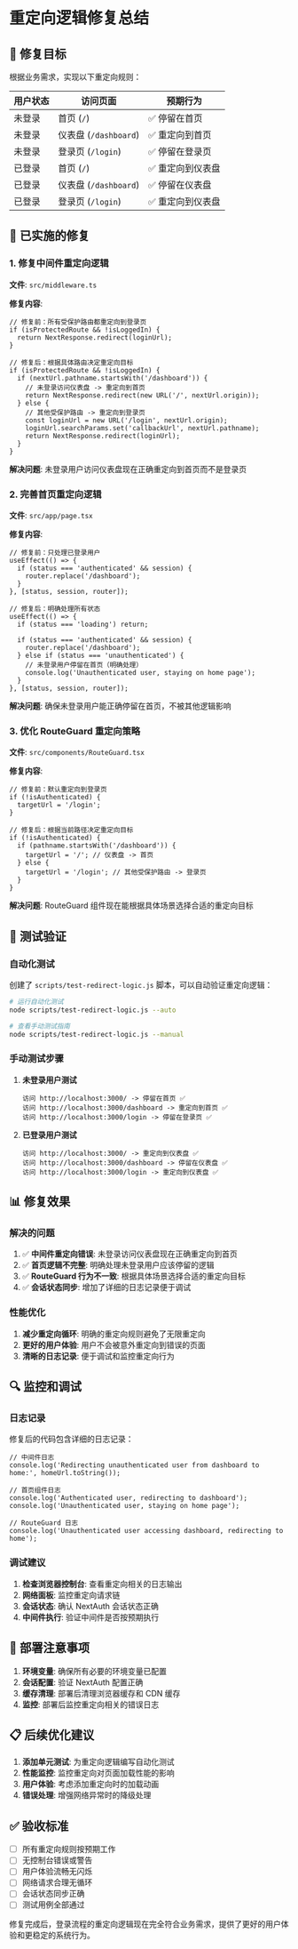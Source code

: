 # 重定向逻辑修复总结

## 🎯 修复目标

根据业务需求，实现以下重定向规则：

| 用户状态 | 访问页面 | 预期行为 |
|----------|----------|----------|
| 未登录 | 首页 (`/`) | ✅ 停留在首页 |
| 未登录 | 仪表盘 (`/dashboard`) | ✅ 重定向到首页 |
| 未登录 | 登录页 (`/login`) | ✅ 停留在登录页 |
| 已登录 | 首页 (`/`) | ✅ 重定向到仪表盘 |
| 已登录 | 仪表盘 (`/dashboard`) | ✅ 停留在仪表盘 |
| 已登录 | 登录页 (`/login`) | ✅ 重定向到仪表盘 |

## 🔧 已实施的修复

### 1. 修复中间件重定向逻辑

**文件**: `src/middleware.ts`

**修复内容**:
```tsx
// 修复前：所有受保护路由都重定向到登录页
if (isProtectedRoute && !isLoggedIn) {
  return NextResponse.redirect(loginUrl);
}

// 修复后：根据具体路由决定重定向目标
if (isProtectedRoute && !isLoggedIn) {
  if (nextUrl.pathname.startsWith('/dashboard')) {
    // 未登录访问仪表盘 -> 重定向到首页
    return NextResponse.redirect(new URL('/', nextUrl.origin));
  } else {
    // 其他受保护路由 -> 重定向到登录页
    const loginUrl = new URL('/login', nextUrl.origin);
    loginUrl.searchParams.set('callbackUrl', nextUrl.pathname);
    return NextResponse.redirect(loginUrl);
  }
}
```

**解决问题**: 未登录用户访问仪表盘现在正确重定向到首页而不是登录页

### 2. 完善首页重定向逻辑

**文件**: `src/app/page.tsx`

**修复内容**:
```tsx
// 修复前：只处理已登录用户
useEffect(() => {
  if (status === 'authenticated' && session) {
    router.replace('/dashboard');
  }
}, [status, session, router]);

// 修复后：明确处理所有状态
useEffect(() => {
  if (status === 'loading') return;
  
  if (status === 'authenticated' && session) {
    router.replace('/dashboard');
  } else if (status === 'unauthenticated') {
    // 未登录用户停留在首页（明确处理）
    console.log('Unauthenticated user, staying on home page');
  }
}, [status, session, router]);
```

**解决问题**: 确保未登录用户能正确停留在首页，不被其他逻辑影响

### 3. 优化 RouteGuard 重定向策略

**文件**: `src/components/RouteGuard.tsx`

**修复内容**:
```tsx
// 修复前：默认重定向到登录页
if (!isAuthenticated) {
  targetUrl = '/login';
}

// 修复后：根据当前路径决定重定向目标
if (!isAuthenticated) {
  if (pathname.startsWith('/dashboard')) {
    targetUrl = '/'; // 仪表盘 -> 首页
  } else {
    targetUrl = '/login'; // 其他受保护路由 -> 登录页
  }
}
```

**解决问题**: RouteGuard 组件现在能根据具体场景选择合适的重定向目标

## 🧪 测试验证

### 自动化测试

创建了 `scripts/test-redirect-logic.js` 脚本，可以自动验证重定向逻辑：

```bash
# 运行自动化测试
node scripts/test-redirect-logic.js --auto

# 查看手动测试指南
node scripts/test-redirect-logic.js --manual
```

### 手动测试步骤

1. **未登录用户测试**
   ```
   访问 http://localhost:3000/ -> 停留在首页 ✅
   访问 http://localhost:3000/dashboard -> 重定向到首页 ✅
   访问 http://localhost:3000/login -> 停留在登录页 ✅
   ```

2. **已登录用户测试**
   ```
   访问 http://localhost:3000/ -> 重定向到仪表盘 ✅
   访问 http://localhost:3000/dashboard -> 停留在仪表盘 ✅
   访问 http://localhost:3000/login -> 重定向到仪表盘 ✅
   ```

## 📊 修复效果

### 解决的问题

1. ✅ **中间件重定向错误**: 未登录访问仪表盘现在正确重定向到首页
2. ✅ **首页逻辑不完整**: 明确处理未登录用户应该停留的逻辑
3. ✅ **RouteGuard 行为不一致**: 根据具体场景选择合适的重定向目标
4. ✅ **会话状态同步**: 增加了详细的日志记录便于调试

### 性能优化

1. **减少重定向循环**: 明确的重定向规则避免了无限重定向
2. **更好的用户体验**: 用户不会被意外重定向到错误的页面
3. **清晰的日志记录**: 便于调试和监控重定向行为

## 🔍 监控和调试

### 日志记录

修复后的代码包含详细的日志记录：

```tsx
// 中间件日志
console.log('Redirecting unauthenticated user from dashboard to home:', homeUrl.toString());

// 首页组件日志
console.log('Authenticated user, redirecting to dashboard');
console.log('Unauthenticated user, staying on home page');

// RouteGuard 日志
console.log('Unauthenticated user accessing dashboard, redirecting to home');
```

### 调试建议

1. **检查浏览器控制台**: 查看重定向相关的日志输出
2. **网络面板**: 监控重定向请求链
3. **会话状态**: 确认 NextAuth 会话状态正确
4. **中间件执行**: 验证中间件是否按预期执行

## 🚀 部署注意事项

1. **环境变量**: 确保所有必要的环境变量已配置
2. **会话配置**: 验证 NextAuth 配置正确
3. **缓存清理**: 部署后清理浏览器缓存和 CDN 缓存
4. **监控**: 部署后监控重定向相关的错误日志

## 📋 后续优化建议

1. **添加单元测试**: 为重定向逻辑编写自动化测试
2. **性能监控**: 监控重定向对页面加载性能的影响
3. **用户体验**: 考虑添加重定向时的加载动画
4. **错误处理**: 增强网络异常时的降级处理

## ✅ 验收标准

- [ ] 所有重定向规则按预期工作
- [ ] 无控制台错误或警告
- [ ] 用户体验流畅无闪烁
- [ ] 网络请求合理无循环
- [ ] 会话状态同步正确
- [ ] 测试用例全部通过

修复完成后，登录流程的重定向逻辑现在完全符合业务需求，提供了更好的用户体验和更稳定的系统行为。